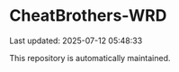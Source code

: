 # CheatBrothers-WRD

Last updated: 2025-07-12 05:48:33

This repository is automatically maintained.

